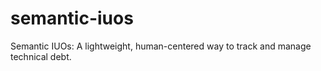 # semantic-iuos
Semantic IUOs: A lightweight, human-centered way to track and manage technical debt.
